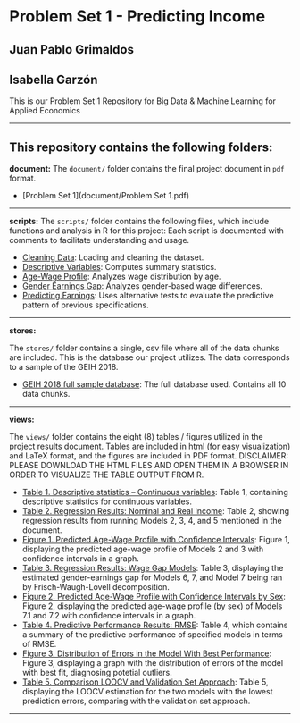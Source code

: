 # Problem Set 1 - Predicting Income 
## Juan Pablo Grimaldos 
## Isabella Garzón 

This is our Problem Set 1 Repository for Big Data & Machine Learning for Applied Economics

---

This repository contains the following folders: 
---

**document:**
 The `document/` folder contains the final project document in `pdf` format. 
 
 - [Problem Set 1](document/Problem Set 1.pdf)

---

**scripts:**
  The `scripts/` folder contains the following files, which include functions and analysis in R for this project: 
  Each script is documented with comments to facilitate understanding and usage.

- [Cleaning Data](scripts/1-CleaningData.R): Loading and cleaning the dataset.  
- [Descriptive Variables](scripts/2-DescriptiveVariables.R): Computes summary statistics.  
- [Age-Wage Profile](scripts/3-AgeWageProfile.R): Analyzes wage distribution by age.  
- [Gender Earnings Gap](scripts/4-GenderEarningsGap.R): Analyzes gender-based wage differences.  
- [Predicting Earnings](scripts/5-PredictingEarnings.R): Uses alternative tests to evaluate the predictive pattern of previous specifications.  


---

**stores:**

 The `stores/` folder contains a single, csv file where all of the data chunks are included. This is the database our project utilizes. The data corresponds to a sample of the GEIH 2018.

- [GEIH 2018 full sample database](stores/GEIH2018_FULLCOMBINEDTABLES.csv): The full database used. Contains all 10 data chunks. 
---

**views:**

  The `views/` folder contains the eight (8) tables / figures utilized in the project results document. Tables are included in html (for easy visualization) and LaTeX format, and the figures are included in PDF format. 
  DISCLAIMER: PLEASE DOWNLOAD THE HTML FILES AND OPEN THEM IN A BROWSER IN ORDER TO VISUALIZE THE TABLE OUTPUT FROM R.
  
- [Table 1. Descriptive statistics – Continuous variables](views/summarystatscont22.htm): Table 1, containing descriptive statistics for continuous variables.
- [Table 2. Regression Results: Nominal and Real Income](views/regtable31.htm): Table 2, showing regression results from running Models 2, 3, 4, and 5 mentioned in the document.
- [Figure 1. Predicted Age-Wage Profile with Confidence Intervals](views/age_wage_plot.pdf): Figure 1, displaying the predicted age-wage profile of Models 2 and 3 with confidence intervals in a graph.
- [Table 3. Regression Results: Wage Gap Models](views/regression_results41.tex): Table 3, displaying the estimated gender-earnings gap for Models 6, 7, and Model 7 being ran by Frisch-Waugh-Lovell decomposition.
- [Figure 2. Predicted Age-Wage Profile with Confidence Intervals by Sex](views/age_wage_plot_by_sex.pdf): Figure 2, displaying the predicted age-wage profile (by sex) of Models 7.1 and 7.2 with confidence intervals in a graph.
- [Table 4. Predictive Performance Results: RMSE](views/table51.htm): Table 4, which contains a summary of the predictive performance of specified models in terms of RMSE.
- [Figure 3. Distribution of Errors in the Model With Best Performance](views/error_distribution.pdf): Figure 3, displaying a graph with the distribution of errors of the model with best fit, diagnosing potetial outliers.
- [Table 5. Comparison LOOCV and Validation Set Approach](views/table52.htm): Table 5, displaying the LOOCV estimation for the two models with the lowest prediction errors, comparing with the validation set approach.



---



